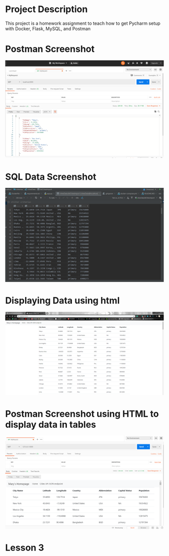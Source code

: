 # Project Description
This project is a homework assignment to teach how to get Pycharm setup with Docker, Flask, MySQL, and Postman
# Postman Screenshot 
![postman request output](screenshots/postman.png)
# SQL Data Screenshot
![pycharm data query](screenshots/pycharmSQL.png)
# Displaying Data using html
![display_data_using_html](screenshots/displayUsingHTML.png)
# Postman Screenshot using HTML to display data in tables
![postman_html](screenshots/postmanHTML.png)

# Lesson 3